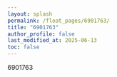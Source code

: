 ```yaml
---
layout: splash
permalink: /float_pages/6901763/
title: "6901763"
author_profile: false
last_modified_at: 2025-06-13
toc: false
---
```

 
6901763

